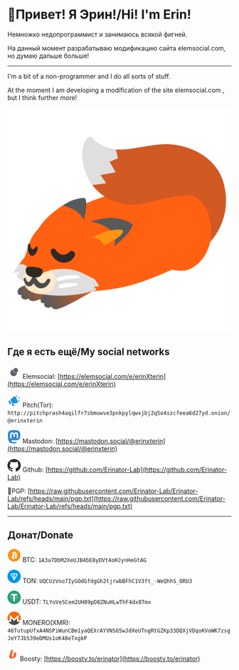 # 👋Привет! Я Эрин!/Hi! I'm Erin!

Немножко недопрограммист и занимаюсь всякой фигней.

На данный момент разрабатываю модификацию сайта elemsocial.com, но думаю дальше больше!

---

I'm a bit of a non-programmer and I do all sorts of stuff.

At the moment I am developing a modification of the site elemsocial.com , but I think further more!

![Nya](icons/FoxBread.png)

## Где я есть ещё/My social networks

![Elem](icons/Elem.svg) Elemsocial: [https://elemsocial.com/e/erinXterin](https://elemsocial.com/e/erinXterin)

![Pitch](icons/Pitch.svg) Pitch(Tor): ```http://pitchprash4aqilfr7sbmuwve3pnkpylqwxjbj2q5o4szcfeea6d27yd.onion/@erinxterin```

![Mas](icons/Mas.svg) Mastodon: [https://mastodon.social/@erinxterin](https://mastodon.social/@erinxterin)

![Git](icons/Git.svg) Github: [https://github.com/Erinator-Lab](https://github.com/Erinator-Lab)

🔑PGP: [https://raw.githubusercontent.com/Erinator-Lab/Erinator-Lab/refs/heads/main/pgp.txt](https://raw.githubusercontent.com/Erinator-Lab/Erinator-Lab/refs/heads/main/pgp.txt)

---
## Донат/Donate
![Bit](icons/Bit.svg) BTC: ```1A3a7DbM2XeUJB4bE8yDVt4oHJynHeGtAG```

![Ton](icons/Ton.svg) TON: ```UQCUzVno7IyGOdGfdgGh2tjrwbBFhC1V3ft_-WeQhhS_ORU3```

![Usdt](icons/Usdt.svg) USDT: ```TLYoVeSCem2UH89pD8ZNuHLwThF4dx8Tmx```

![Mon](icons/Mon.svg) MONERO(XMR): ```46TutupUfxA4NSPiWunCBm1yaQEXrAYVNS65wJdXeUTngRtGZKp33DQXjVDqoKVoWK7zsgJeY7Jb539eDMUs1oK48eTxgkP```

![Boo](icons/Boo.svg) Boosty: [https://boosty.to/erinator](https://boosty.to/erinator)
